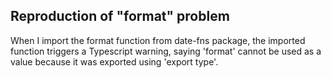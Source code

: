 ## Reproduction of "format" problem

When I import the format function from date-fns package, the imported function triggers a Typescript warning, 
saying 'format' cannot be used as a value because it was exported using 'export type'.